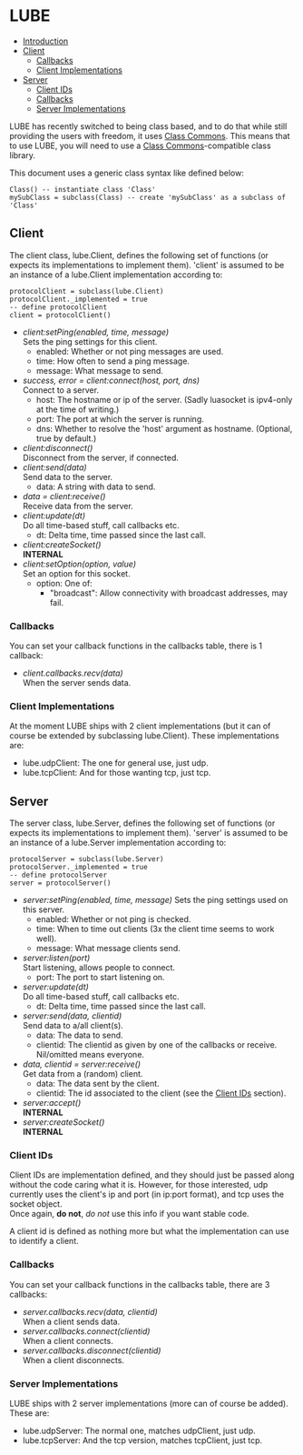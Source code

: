 # <a id="intro"/> LUBE #

* [Introduction][intro]
* [Client][client]
	* [Callbacks][clientcb]
	* [Client Implementations][clientimpl]
* [Server][server]
	* [Client IDs][clientid]
	* [Callbacks][servercb]
	* [Server Implementations][serverimpl]

LUBE has recently switched to being class based, and to do that while still providing the users with freedom, it uses [Class Commons][classcommons].
This means that to use LUBE, you will need to use a [Class Commons][classcommons]-compatible class library.

This document uses a generic class syntax like defined below:

	Class() -- instantiate class 'Class'
	mySubClass = subclass(Class) -- create 'mySubClass' as a subclass of 'Class'

## <a id="client"/> Client ##

The client class, lube.Client, defines the following set of functions (or expects its implementations to implement them).
'client' is assumed to be an instance of a lube.Client implementation according to:

	protocolClient = subclass(lube.Client)
	protocolClient._implemented = true
	-- define protocolClient
	client = protocolClient()

* *client:setPing(enabled, time, message)*  
	Sets the ping settings for this client.
	* enabled: Whether or not ping messages are used.
	* time: How often to send a ping message.
	* message: What message to send.
* *success, error = client:connect(host, port, dns)*  
	Connect to a server.
	* host: The hostname or ip of the server. (Sadly luasocket is ipv4-only at the time of writing.)
	* port: The port at which the server is running.
	* dns: Whether to resolve the 'host' argument as hostname. (Optional, true by default.)
* *client:disconnect()*  
	Disconnect from the server, if connected.
* *client:send(data)*  
	Send data to the server.
	* data: A string with data to send.
* *data = client:receive()*  
	Receive data from the server.
* *client:update(dt)*  
	Do all time-based stuff, call callbacks etc.
	* dt: Delta time, time passed since the last call.
* *client:createSocket()*  
	**INTERNAL**
* *client:setOption(option, value)*  
	Set an option for this socket.
	* option: One of:
		* "broadcast": Allow connectivity with broadcast addresses, may fail.

### <a id="clientcb"/> Callbacks ###

You can set your callback functions in the callbacks table, there is 1 callback:

* *client.callbacks.recv(data)*  
	When the server sends data.

### <a id="clientimpl"/> Client Implementations ###

At the moment LUBE ships with 2 client implementations (but it can of course be extended by subclassing lube.Client).
These implementations are:

* lube.udpClient: The one for general use, just udp.
* lube.tcpClient: And for those wanting tcp, just tcp.

## <a id="server"/> Server ##

The server class, lube.Server, defines the following set of functions (or expects its implementations to implement them).
'server' is assumed to be an instance of a lube.Server implementation according to:

	protocolServer = subclass(lube.Server)
	protocolServer._implemented = true
	-- define protocolServer
	server = protocolServer()

* *server:setPing(enabled, time, message)*
	Sets the ping settings used on this server.
	* enabled: Whether or not ping is checked.
	* time: When to time out clients (3x the client time seems to work well).
	* message: What message clients send.
* *server:listen(port)*  
	Start listening, allows people to connect.
	* port: The port to start listening on.
* *server:update(dt)*  
	Do all time-based stuff, call callbacks etc.
	* dt: Delta time, time passed since the last call.
* *server:send(data, clientid)*  
	Send data to a/all client(s).
	* data: The data to send.
	* clientid: The clientid as given by one of the callbacks or receive. Nil/omitted means everyone.
* *data, clientid = server:receive()*  
	Get data from a (random) client.
	* data: The data sent by the client.
	* clientid: The id associated to the client (see the [Client IDs][clientid] section).
* *server:accept()*  
	**INTERNAL**
* *server:createSocket()*  
	**INTERNAL**

### <a id="clientid"/> Client IDs ###

Client IDs are implementation defined, and they should just be passed along without the code caring what it is.
However, for those interested, udp currently uses the client's ip and port (in ip:port format), and tcp uses the socket object.  
Once again, **do not**, *do not* use this info if you want stable code.  

A client id is defined as nothing more but what the implementation can use to identify a client.

### <a id="servercb"/> Callbacks ###

You can set your callback functions in the callbacks table, there are 3 callbacks:

* *server.callbacks.recv(data, clientid)*  
	When a client sends data.
* *server.callbacks.connect(clientid)*  
	When a client connects.
* *server.callbacks.disconnect(clientid)*  
	When a client disconnects.
  
### <a id="serverimpl"/> Server Implementations ###

LUBE ships with 2 server implementations (more can of course be added).
These are:

* lube.udpServer: The normal one, matches udpClient, just udp.
* lube.tcpServer: And the tcp version, matches tcpClient, just tcp.

[intro]: #intro
[client]: #client
[clientcb]: #clientcb
[clientimpl]: #clientimpl
[server]: #server
[clientid]: #clientid
[servercb]: #servercb
[serverimpl]: #serverimpl

[classcommons]: https://github.com/bartbes/Class-Commons